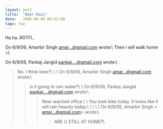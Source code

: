 ```yaml
---
layout: post
title:  "Beer Rain"
date:   2006-06-09 09:51:00
tags: fun
---
```


Ha ha..ROTFL.


On 6/9/06, Amarbir Singh <amar...@gmail.com> wrote:\\
Then i will walk home =)

On 6/9/06, Pankaj Jangid <pankaj....@gmail.com> wrote:\\
> No. I think beer?\\
>\\
>\\
> On 6/9/06, Amarbir Singh <amar...@gmail.com> wrote:\\
> > is it going to rain water?\\
> >\\
> > On 6/9/06, Pankaj Jangid <pankaj....@gmail.com> wrote:\\
> > > Now reached office.\\
> > >\\
> > > You took bike today. It looks like it will rain heavily today.\\
> > >\\
> > >\\
> > >\\
> > >\\
> > > On 6/9/06, Amarbir Singh < amar...@gmail.com> wrote:\\
> > > > ARE U STILL AT HOME?\\
> > > >
